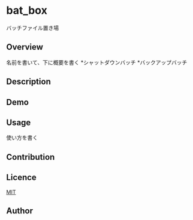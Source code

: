 # bat_box
バッチファイル置き場

## Overview
名前を書いて、下に概要を書く
*シャットダウンバッチ
*バックアップバッチ
## Description

## Demo

## Usage
使い方を書く

## Contribution

## Licence

[MIT](https://github.com/tcnksm/tool/blob/master/LICENCE)

## Author

